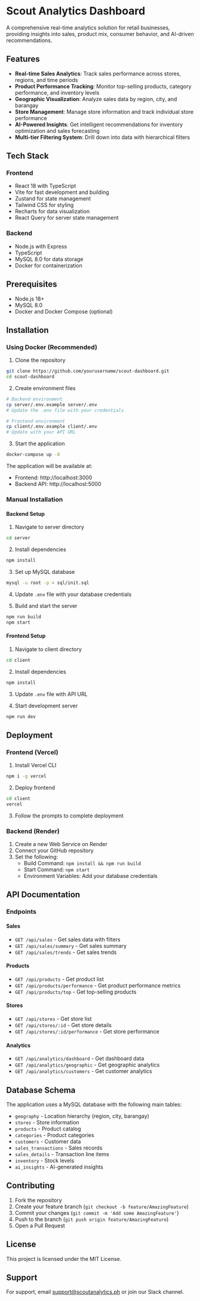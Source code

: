 # Scout Analytics Dashboard

A comprehensive real-time analytics solution for retail businesses, providing insights into sales, product mix, consumer behavior, and AI-driven recommendations.

## Features

- **Real-time Sales Analytics**: Track sales performance across stores, regions, and time periods
- **Product Performance Tracking**: Monitor top-selling products, category performance, and inventory levels
- **Geographic Visualization**: Analyze sales data by region, city, and barangay
- **Store Management**: Manage store information and track individual store performance
- **AI-Powered Insights**: Get intelligent recommendations for inventory optimization and sales forecasting
- **Multi-tier Filtering System**: Drill down into data with hierarchical filters

## Tech Stack

### Frontend
- React 18 with TypeScript
- Vite for fast development and building
- Zustand for state management
- Tailwind CSS for styling
- Recharts for data visualization
- React Query for server state management

### Backend
- Node.js with Express
- TypeScript
- MySQL 8.0 for data storage
- Docker for containerization

## Prerequisites

- Node.js 18+
- MySQL 8.0
- Docker and Docker Compose (optional)

## Installation

### Using Docker (Recommended)

1. Clone the repository
```bash
git clone https://github.com/yourusername/scout-dashboard.git
cd scout-dashboard
```

2. Create environment files
```bash
# Backend environment
cp server/.env.example server/.env
# Update the .env file with your credentials

# Frontend environment
cp client/.env.example client/.env
# Update with your API URL
```

3. Start the application
```bash
docker-compose up -d
```

The application will be available at:
- Frontend: http://localhost:3000
- Backend API: http://localhost:5000

### Manual Installation

#### Backend Setup

1. Navigate to server directory
```bash
cd server
```

2. Install dependencies
```bash
npm install
```

3. Set up MySQL database
```bash
mysql -u root -p < sql/init.sql
```

4. Update `.env` file with your database credentials

5. Build and start the server
```bash
npm run build
npm start
```

#### Frontend Setup

1. Navigate to client directory
```bash
cd client
```

2. Install dependencies
```bash
npm install
```

3. Update `.env` file with API URL

4. Start development server
```bash
npm run dev
```

## Deployment

### Frontend (Vercel)

1. Install Vercel CLI
```bash
npm i -g vercel
```

2. Deploy frontend
```bash
cd client
vercel
```

3. Follow the prompts to complete deployment

### Backend (Render)

1. Create a new Web Service on Render
2. Connect your GitHub repository
3. Set the following:
   - Build Command: `npm install && npm run build`
   - Start Command: `npm start`
   - Environment Variables: Add your database credentials

## API Documentation

### Endpoints

#### Sales
- `GET /api/sales` - Get sales data with filters
- `GET /api/sales/summary` - Get sales summary
- `GET /api/sales/trends` - Get sales trends

#### Products
- `GET /api/products` - Get product list
- `GET /api/products/performance` - Get product performance metrics
- `GET /api/products/top` - Get top-selling products

#### Stores
- `GET /api/stores` - Get store list
- `GET /api/stores/:id` - Get store details
- `GET /api/stores/:id/performance` - Get store performance

#### Analytics
- `GET /api/analytics/dashboard` - Get dashboard data
- `GET /api/analytics/geographic` - Get geographic analytics
- `GET /api/analytics/customers` - Get customer analytics

## Database Schema

The application uses a MySQL database with the following main tables:
- `geography` - Location hierarchy (region, city, barangay)
- `stores` - Store information
- `products` - Product catalog
- `categories` - Product categories
- `customers` - Customer data
- `sales_transactions` - Sales records
- `sales_details` - Transaction line items
- `inventory` - Stock levels
- `ai_insights` - AI-generated insights

## Contributing

1. Fork the repository
2. Create your feature branch (`git checkout -b feature/AmazingFeature`)
3. Commit your changes (`git commit -m 'Add some AmazingFeature'`)
4. Push to the branch (`git push origin feature/AmazingFeature`)
5. Open a Pull Request

## License

This project is licensed under the MIT License.

## Support

For support, email support@scoutanalytics.ph or join our Slack channel.